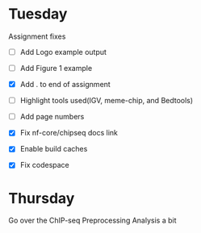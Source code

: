 # Tuesday

Assignment fixes
- [ ] Add Logo example output
- [ ] Add Figure 1 example
- [x] Add . to end of assignment
- [ ] Highlight tools used(IGV, meme-chip, and Bedtools)
- [ ] Add page numbers
- [x] Fix nf-core/chipseq docs link
- [x] Enable build caches
- [x] Fix codespace


# Thursday

Go over the ChIP-seq Preprocessing Analysis a bit
